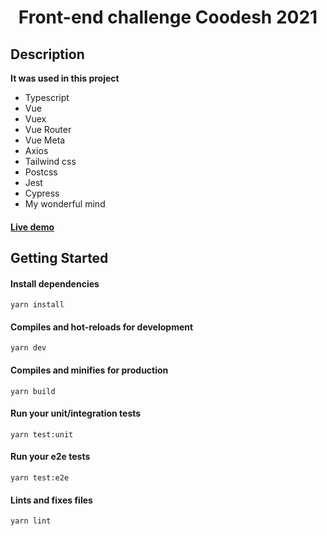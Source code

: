 <h1 align="center">Front-end challenge Coodesh 2021</h1>

## Description

**It was used in this project**

- Typescript
- Vue
- Vuex
- Vue Router
- Vue Meta
- Axios
- Tailwind css
- Postcss
- Jest
- Cypress
- My wonderful mind

<h4><a href="https://frontend-challenge-coodesh.vercel.app/">Live demo</a> </h4>

## Getting Started

#### Install dependencies

```
yarn install
```

#### Compiles and hot-reloads for development

```
yarn dev
```

#### Compiles and minifies for production

```
yarn build
```

#### Run your unit/integration tests

```
yarn test:unit
```

#### Run your e2e tests

```
yarn test:e2e
```

#### Lints and fixes files

```
yarn lint
```
